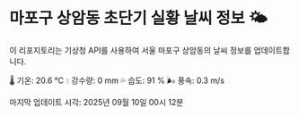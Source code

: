 
# 마포구 상암동 초단기 실황 날씨 정보 🌤️

이 리포지토리는 기상청 API를 사용하여 서울 마포구 상암동의 날씨 정보를 업데이트합니다. 

🌡️ 기온: 20.6 ℃
💧 강수량: 0 mm
💦 습도: 91 %
🌬️ 풍속: 0.3 m/s

마지막 업데이트 시각: 2025년 09월 10일 00시 12분    
